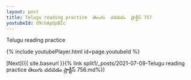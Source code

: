 ```yaml
---
layout: post
title: Telugu reading practice  తెలుగు  చదవడం  ప్రాక్టీస్ 757
youtubeId: d9chApQpBIc
---
```

 
 
Telugu reading practice
 
 
 
 
 


{% include youtubePlayer.html id=page.youtubeId %}
 
[Next]({{ site.baseurl }}{% link  split1/_posts/2021-07-09-Telugu reading practice  తెలుగు  చదవడం  ప్రాక్టీస్ 756.md%})
 
